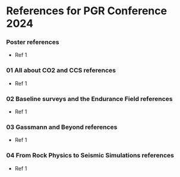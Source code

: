 # References for PGR Conference 2024
### Poster references

- Ref 1

### 01 All about CO2 and CCS references

- Ref 1

### 02 Baseline surveys and the Endurance Field references

- Ref 1

### 03 Gassmann and Beyond references

- Ref 1

### 04 From Rock Physics to Seismic Simulations references

- Ref 1